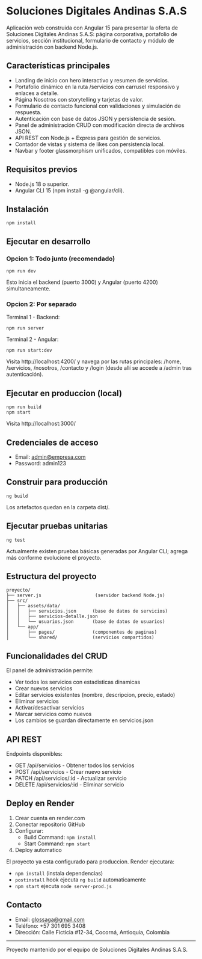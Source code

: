 # Soluciones Digitales Andinas S.A.S

Aplicación web construida con Angular 15 para presentar la oferta de Soluciones Digitales Andinas S.A.S: página corporativa, portafolio de servicios, sección institucional, formulario de contacto y módulo de administración con backend Node.js.

## Características principales

- Landing de inicio con hero interactivo y resumen de servicios.
- Portafolio dinámico en la ruta /servicios con carrusel responsivo y enlaces a detalle.
- Página Nosotros con storytelling y tarjetas de valor.
- Formulario de contacto funcional con validaciones y simulación de respuesta.
- Autenticación con base de datos JSON y persistencia de sesión.
- Panel de administración CRUD con modificación directa de archivos JSON.
- API REST con Node.js + Express para gestión de servicios.
- Contador de vistas y sistema de likes con persistencia local.
- Navbar y footer glassmorphism unificados, compatibles con móviles.

## Requisitos previos

- Node.js 18 o superior.
- Angular CLI 15 (npm install -g @angular/cli).

## Instalación

    npm install

## Ejecutar en desarrollo

### Opcion 1: Todo junto (recomendado)

    npm run dev

Esto inicia el backend (puerto 3000) y Angular (puerto 4200) simultaneamente.

### Opcion 2: Por separado

Terminal 1 - Backend:

    npm run server

Terminal 2 - Angular:

    npm run start:dev

Visita http://localhost:4200/ y navega por las rutas principales: /home, /servicios, /nosotros, /contacto y /login (desde allí se accede a /admin tras autenticación).

## Ejecutar en produccion (local)

    npm run build
    npm start

Visita http://localhost:3000/

## Credenciales de acceso

- Email: admin@empresa.com
- Password: admin123

## Construir para producción

    ng build

Los artefactos quedan en la carpeta dist/.

## Ejecutar pruebas unitarias

    ng test

Actualmente existen pruebas básicas generadas por Angular CLI; agrega más conforme evolucione el proyecto.

## Estructura del proyecto

    proyecto/
    ├── server.js                    (servidor backend Node.js)
    ├── src/
    │   ├── assets/data/
    │   │   ├── servicios.json      (base de datos de servicios)
    │   │   ├── servicios-detalle.json
    │   │   └── usuarios.json       (base de datos de usuarios)
    │   └── app/
    │       ├── pages/              (componentes de paginas)
    │       └── shared/             (servicios compartidos)

## Funcionalidades del CRUD

El panel de administración permite:

- Ver todos los servicios con estadisticas dinamicas
- Crear nuevos servicios
- Editar servicios existentes (nombre, descripcion, precio, estado)
- Eliminar servicios
- Activar/desactivar servicios
- Marcar servicios como nuevos
- Los cambios se guardan directamente en servicios.json

## API REST

Endpoints disponibles:

- GET /api/servicios - Obtener todos los servicios
- POST /api/servicios - Crear nuevo servicio
- PATCH /api/servicios/:id - Actualizar servicio
- DELETE /api/servicios/:id - Eliminar servicio

## Deploy en Render

1. Crear cuenta en render.com
2. Conectar repositorio GitHub
3. Configurar:
   - Build Command: `npm install`
   - Start Command: `npm start`
4. Deploy automatico

El proyecto ya esta configurado para produccion. Render ejecutara:
- `npm install` (instala dependencias)
- `postinstall` hook ejecuta `ng build` automaticamente
- `npm start` ejecuta `node server-prod.js`

## Contacto

- Email: glossaga@gmail.com
- Teléfono: +57 301 695 3408
- Dirección: Calle Ficticia #12-34, Cocorná, Antioquia, Colombia

---

Proyecto mantenido por el equipo de Soluciones Digitales Andinas S.A.S.
